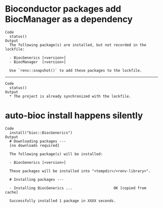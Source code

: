 # Bioconductor packages add BiocManager as a dependency

    Code
      status()
    Output
      The following package(s) are installed, but not recorded in the lockfile:
      
      - BiocGenerics [<version>]
      - BiocManager  [<version>]
      
      Use `renv::snapshot()` to add these packages to the lockfile.
      

---

    Code
      status()
    Output
      * The project is already synchronized with the lockfile.

# auto-bioc install happens silently

    Code
      install("bioc::BiocGenerics")
    Output
      # Downloading packages ---
      [no downloads required]
      
      The following package(s) will be installed:
      
      - BiocGenerics [<version>]
      
      These packages will be installed into "<tempdir>/<renv-library>".
      
      # Installing packages ---
      
      - Installing BiocGenerics ...                   OK [copied from cache]
      
      Successfully installed 1 package in XXXX seconds.

